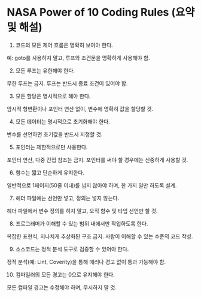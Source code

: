 #  NASA Power of 10 Coding Rules (요약 및 해설)
1. 코드의 모든 제어 흐름은 명확히 보여야 한다.

예: goto를 사용하지 말고, 루프와 조건문을 명확하게 사용해야 함.

2. 모든 루프는 유한해야 한다.

무한 루프는 금지. 루프는 반드시 종료 조건이 있어야 함.

3. 모든 할당은 명시적으로 해야 한다.

암시적 형변환이나 포인터 연산 없이, 변수에 명확히 값을 할당할 것.

4. 모든 데이터는 명시적으로 초기화해야 한다.

변수를 선언하면 초기값을 반드시 지정할 것.

5. 포인터는 제한적으로만 사용한다.

포인터 연산, 다중 간접 참조는 금지. 포인터를 써야 할 경우에는 신중하게 사용할 것.

6. 함수는 짧고 단순하게 유지한다.

일반적으로 1페이지(50줄 이내)를 넘지 않아야 하며, 한 가지 일만 하도록 설계.

7. 헤더 파일에는 선언만 넣고, 정의는 넣지 않는다.

헤더 파일에서 변수 정의를 하지 말고, 오직 함수 및 타입 선언만 할 것.

8. 프로그래머가 이해할 수 있는 범위 내에서만 작업하도록 한다.

복잡한 표현식, 지나치게 추상화된 구조 금지. 사람이 이해할 수 있는 수준의 코드 작성.

9. 소스코드는 정적 분석 도구로 검증할 수 있어야 한다.

정적 분석(예: Lint, Coverity)을 통해 에러나 경고 없이 통과 가능해야 함.

10. 컴파일러의 모든 경고는 0으로 유지해야 한다.

모든 컴파일 경고는 수정해야 하며, 무시하지 말 것.